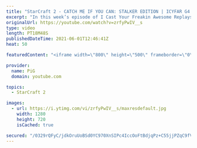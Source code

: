 ```yaml
---
title: "StarCraft 2 - CATCH ME IF YOU CAN: STALKER EDITION | ICYFAR G4 Social Distancing"
excerpt: "In this week’s episode of I Cast Your Freakin Awesome Replays (ICYFAR) players sent in their StarCraft 2 replays where they leave at least one empty base between each of your expansions (Social Distancing)! Here’s a fun game of protoss versus terran completing the challenge in humorous fashion.   NEW"
originalUrl: https://youtube.com/watch?v=zrfyPwIV__s
type: video
length: PT18M48S
publishedDateTime: 2021-06-01T12:46:41Z
heat: 50

featuredContent: "<iframe width=\"800\" height=\"500\" frameborder=\"0\" src=\"https://www.youtube.com/embed/zrfyPwIV__s\" allow=\"accelerometer; autoplay; encrypted-media; gyroscope; picture-in-picture\" allowfullscreen></iframe>"

provider:
  name: PiG
  domain: youtube.com

topics:
  - StarCraft 2

images:
  - url: https://i.ytimg.com/vi/zrfyPwIV__s/maxresdefault.jpg
    width: 1280
    height: 720
    isCached: true

secured: "/0329rQFyC/jdkOruUoBSd0YC970XnSIPc4IccOoFtBdjqPz+C55jjPZqC9fV4SlCmVBWEWTpPOtthZhj2qDoZ299VZhSOnz9IzMLcoALUzbSi5d0zv65xsGaBRZFIiNIKTJWD3Q9YoenXASYiWlffOq19czdqOJTV4UzOw/MosrNlKtcE22XiFp3jnR+5PoRBujXs7IHAdLP8z4txxjLom25suRYkJrsXGxBsq54qkR3vHX/6No6CBHjvvCPTwvYMpqLhxTMfTqt93XjfzwOI+bW/cCfWlNtaQNmwfJtG1O+H2ngbljEe9rTyFhk4gOFtkEb8k3Dqr3QEW98+jLKsRonSkndmsXKqrj64oUaQ+x3+WAePNG/SIx/hMU9f6k0tsja1Feoi24zvFP02NA74BoMV6akQCa19V8MzzNWnc=;RZCsknfMovcyhy7MQMAoKw=="
---
```


